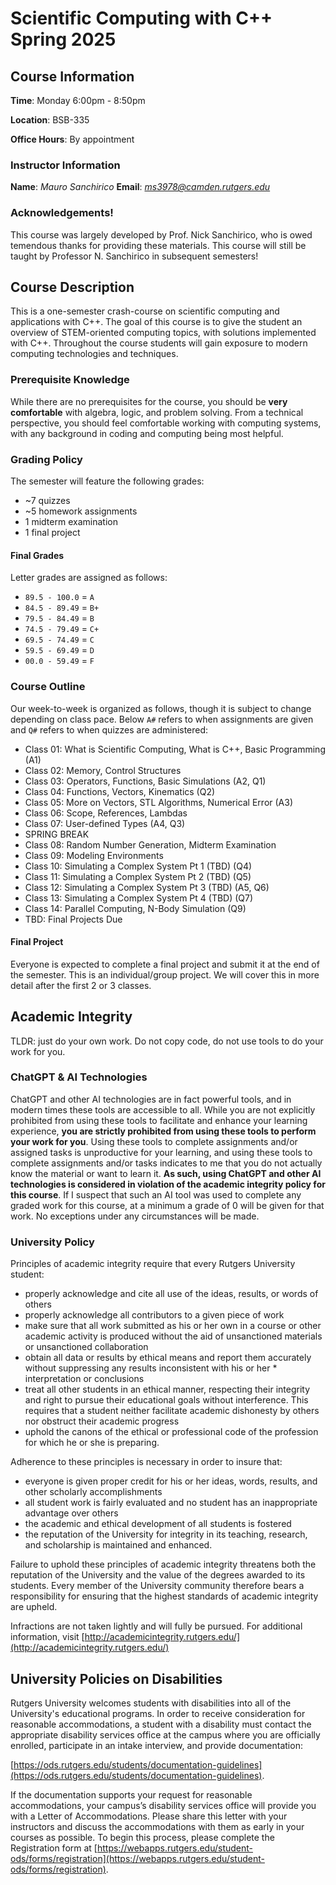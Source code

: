 # Scientific Computing with C++ Spring 2025

## Course Information

**Time**: Monday 6:00pm - 8:50pm

**Location**: BSB-335

**Office Hours**: By appointment

### Instructor Information

**Name**: *Mauro Sanchirico*
**Email**: *ms3978@camden.rutgers.edu*

### Acknowledgements!

This course was largely developed by Prof. Nick Sanchirico, who is owed temendous thanks for providing these materials. This course will still be taught by Professor N. Sanchirico in subsequent semesters!

## Course Description

This is a one-semester crash-course on scientific computing and applications with C++. The goal of this course is to give the student an overview of STEM-oriented computing topics, with solutions implemented with C++. Throughout the course students will gain exposure to modern computing technologies and techniques.

### Prerequisite Knowledge

While there are no prerequisites for the course, you should be **very comfortable** with algebra, logic, and problem solving. From a technical perspective, you should feel comfortable working with computing systems, with any background in coding and computing being most helpful.

### Grading Policy

The semester will feature the following grades:

* ~7 quizzes
* ~5 homework assignments
* 1 midterm examination
* 1 final project

#### Final Grades

Letter grades are assigned as follows:

* `89.5 - 100.0` = `A`
* `84.5 - 89.49` = `B+`
* `79.5 - 84.49` = `B`
* `74.5 - 79.49` = `C+`
* `69.5 - 74.49` = `C`
* `59.5 - 69.49` = `D`
* `00.0 - 59.49` = `F`

### Course Outline

Our week-to-week is organized as follows, though it is subject to change depending on class pace. Below `A#` refers to when assignments are given and `Q#` refers to when quizzes are administered:

* Class 01: What is Scientific Computing, What is C++, Basic Programming (A1)
* Class 02: Memory, Control Structures
* Class 03: Operators, Functions, Basic Simulations (A2, Q1)
* Class 04: Functions, Vectors, Kinematics (Q2)
* Class 05: More on Vectors, STL Algorithms, Numerical Error (A3)
* Class 06: Scope, References, Lambdas
* Class 07: User-defined Types (A4, Q3)
* SPRING BREAK
* Class 08: Random Number Generation, Midterm Examination
* Class 09: Modeling Environments
* Class 10: Simulating a Complex System Pt 1 (TBD) (Q4)
* Class 11: Simulating a Complex System Pt 2 (TBD) (Q5)
* Class 12: Simulating a Complex System Pt 3 (TBD) (A5, Q6)
* Class 13: Simulating a Complex System Pt 4 (TBD) (Q7)
* Class 14: Parallel Computing, N-Body Simulation (Q9)
* TBD: Final Projects Due

#### Final Project

Everyone is expected to complete a final project and submit it at the end of the semester. This is an individual/group project. We will cover this in more detail after the first 2 or 3 classes.

## Academic Integrity

TLDR: just do your own work. Do not copy code, do not use tools to do your work for you.

### ChatGPT & AI Technologies

ChatGPT and other AI technologies are in fact powerful tools, and in modern times these tools are accessible to all. While you are not explicitly prohibited from using these tools to facilitate and enhance your learning experience, **you are strictly prohibited from using these tools to perform your work for you**. Using these tools to complete assignments and/or assigned tasks is unproductive for your learning, and using these tools to complete assignments and/or tasks indicates to me that you do not actually know the material or want to learn it. **As such, using ChatGPT and other AI technologies is considered in violation of the academic integrity policy for this course**. If I suspect that such an AI tool was used to complete any graded work for this course, at a minimum a grade of 0 will be given for that work. No exceptions under any circumstances will be made.

### University Policy

Principles of academic integrity require that every Rutgers University student:

* properly acknowledge and cite all use of the ideas, results, or words of others
* properly acknowledge all contributors to a given piece of work
* make sure that all work submitted as his or her own in a course or other academic activity is produced without the aid of unsanctioned materials or unsanctioned collaboration
* obtain all data or results by ethical means and report them accurately without suppressing any results inconsistent with his or her * interpretation or conclusions
* treat all other students in an ethical manner, respecting their integrity and right to pursue their educational goals without interference. This requires that a student neither facilitate academic dishonesty by others nor obstruct their academic progress
* uphold the canons of the ethical or professional code of the profession for which he or she is preparing.

Adherence to these principles is necessary in order to insure that:

* everyone is given proper credit for his or her ideas, words, results, and other scholarly accomplishments
* all student work is fairly evaluated and no student has an inappropriate advantage over others
* the academic and ethical development of all students is fostered
* the reputation of the University for integrity in its teaching, research, and scholarship is maintained and enhanced.

Failure to uphold these principles of academic integrity threatens both the reputation of the University and the value of the degrees awarded to its students. Every member of the University community therefore bears a responsibility for ensuring that the highest standards of academic integrity are upheld.

Infractions are not taken lightly and will fully be pursued. For additional information, visit [http://academicintegrity.rutgers.edu/](http://academicintegrity.rutgers.edu/)

## University Policies on Disabilities

Rutgers University welcomes students with disabilities into all of the University's educational programs. In order to receive consideration for reasonable accommodations, a student with a disability must contact the appropriate disability services office at the campus where you are officially enrolled, participate in an intake interview, and provide documentation:

[https://ods.rutgers.edu/students/documentation-guidelines](https://ods.rutgers.edu/students/documentation-guidelines).

If the documentation supports your request for reasonable accommodations, your campus’s disability services office will provide you with a Letter of Accommodations. Please share this letter with your instructors and discuss the accommodations with them as early in your courses as possible. To begin this process, please complete the Registration form at [https://webapps.rutgers.edu/student-ods/forms/registration](https://webapps.rutgers.edu/student-ods/forms/registration).
